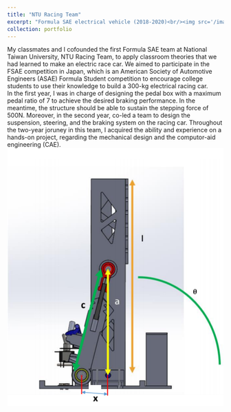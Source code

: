 ```yaml
---
title: "NTU Racing Team"
excerpt: "Formula SAE electrical vehicle (2018-2020)<br/><img src='/images/fsae_pic.jpeg' width='400px' height='auto'/>"
collection: portfolio
---
```


My classmates and I cofounded the first Formula SAE team at National Taiwan University, NTU Racing Team, to apply classroom theories that we had learned to make an electric race car. We aimed to participate in the FSAE competition in Japan, which is an American Society of Automotive Engineers (ASAE) Formula Student competition to encourage college students to use their knowledge to build a 300-kg electrical racing car.  
In the first year, I was in charge of designing the pedal box with a maximum pedal ratio of 7 to achieve the desired braking performance. In the meantime, the structure should be able to sustain the stepping force of 500N. Moreover, in the second year, co-led a team to design the suspension, steering, and the braking system on the racing car. Throughout the two-year joruney in this team, I acquired the ability and experience on a hands-on project, regarding the mechanical design and the computor-aid engineering (CAE).
<br/><img src='/images/pedal_ep1.png'/>

